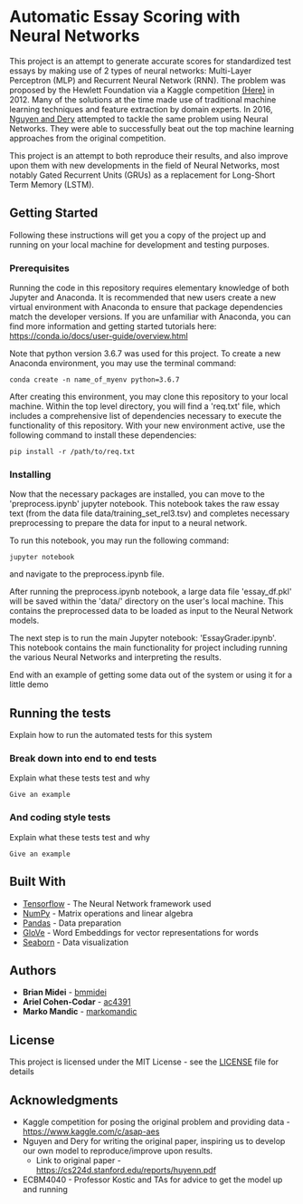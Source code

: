 # Automatic Essay Scoring with Neural Networks

This project is an attempt to generate accurate scores for standardized test essays by making use of 2 types of neural
networks: Multi-Layer Perceptron (MLP) and Recurrent Neural Network (RNN). The problem was proposed by the Hewlett
Foundation via a Kaggle competition [(Here)](https://www.kaggle.com/c/asap-aes) in 2012. Many of the solutions at the time
made use of traditional machine learning techniques and feature extraction by domain experts. In 2016, 
[Nguyen and Dery](https://cs224d.stanford.edu/reports/huyenn.pdf) attempted to tackle the same problem using Neural Networks.
They were able to successfully beat out the top machine learning approaches from the original competition.

This project is an attempt to both reproduce their results, and also improve upon them with new developments in the field
of Neural Networks, most notably Gated Recurrent Units (GRUs) as a replacement for Long-Short Term Memory (LSTM).

## Getting Started

Following these instructions will get you a copy of the project up and running on your local machine for development
and testing purposes.

### Prerequisites

Running the code in this repository requires elementary knowledge of both Jupyter and Anaconda. It is recommended that 
new users create a new virtual environment with Anaconda to ensure that package dependencies match the developer 
versions. If you are unfamiliar with Anaconda, you can find more information and getting started tutorials here:
https://conda.io/docs/user-guide/overview.html

Note that python version 3.6.7 was used for this project. To create a new Anaconda environment, you may use the terminal
command:
```
conda create -n name_of_myenv python=3.6.7
```
After creating this environment, you may clone this repository to your local machine. Within the top level directory,
you will find a 'req.txt' file, which includes a comprehensive list of dependencies necessary to execute the functionality
of this repository. With your new environment active, use the following command to install these dependencies:
```
pip install -r /path/to/req.txt
```

### Installing

Now that the necessary packages are installed, you can move to the 'preprocess.ipynb' jupyter notebook. This notebook
takes the raw essay text (from the data file data/training_set_rel3.tsv) and completes necessary preprocessing to prepare
the data for input to a neural network. 

To run this notebook, you may run the following command:
```
jupyter notebook 
```
and navigate to the preprocess.ipynb file.

After running the preprocess.ipynb notebook, a large data file 'essay_df.pkl' will be saved within the
'data/' directory on the user's local machine. This contains the preprocessed data to be loaded as input
to the Neural Network models. 

The next step is to run the main Jupyter notebook: 'EssayGrader.ipynb'. This notebook contains the main functionality
for project including running the various Neural Networks and interpreting the results. 


End with an example of getting some data out of the system or using it for a little demo

## Running the tests

Explain how to run the automated tests for this system

### Break down into end to end tests

Explain what these tests test and why

```
Give an example
```

### And coding style tests

Explain what these tests test and why

```
Give an example
```

## Built With

* [Tensorflow](https://www.tensorflow.org/) - The Neural Network framework used
* [NumPy](http://www.numpy.org/) - Matrix operations and linear algebra
* [Pandas](https://pandas.pydata.org/) - Data preparation
* [GloVe](https://nlp.stanford.edu/projects/glove/) - Word Embeddings for vector representations for words
* [Seaborn](https://seaborn.pydata.org/) - Data visualization


## Authors

* **Brian Midei** - [bmmidei](https://github.com/bmmidei)
* **Ariel Cohen-Codar** - [ac4391](https://github.com/ac4391)
* **Marko Mandic** - [markomandic](https://github.com/markomandic)

## License

This project is licensed under the MIT License - see the [LICENSE](LICENSE) file for details

## Acknowledgments

* Kaggle competition for posing the original problem and providing data - https://www.kaggle.com/c/asap-aes
* Nguyen and Dery for writing the original paper, inspiring us to develop our own model to reproduce/improve upon results.
    * Link to original paper - https://cs224d.stanford.edu/reports/huyenn.pdf
* ECBM4040 - Professor Kostic and TAs for advice to get the model up and running
